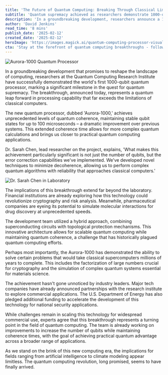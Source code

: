 ```yaml
---
title: 'The Future of Quantum Computing: Breaking Through Classical Limitations'
subtitle: 'Quantum supremacy achieved as researchers demonstrate 1000-qubit processor'
description: 'In a groundbreaking development, researchers announce a 1000-qubit quantum processor surpassing classical computing limitations, marking a pivotal moment in quantum technology advancement.'
author: 'David Jenkins'
read_time: '8 mins'
publish_date: '2025-02-12'
created_date: '2025-02-12'
heroImage: 'https://images.magick.ai/quantum-computing-processor-visual.jpg'
cta: 'Stay at the forefront of quantum computing breakthroughs - follow us on LinkedIn for real-time updates on technological innovations that are shaping our future.'
---
```


![Aurora-1000 Quantum Processor](https://i.magick.ai/PIXE/1739346400202_magick_img.webp)

In a groundbreaking development that promises to reshape the landscape of computing, researchers at the Quantum Computing Research Institute have successfully demonstrated the world's first 1000-qubit quantum processor, marking a significant milestone in the quest for quantum supremacy. The breakthrough, announced today, represents a quantum leap forward in processing capability that far exceeds the limitations of classical computers.

The new quantum processor, dubbed 'Aurora-1000,' achieves unprecedented levels of quantum coherence, maintaining stable qubit states for up to 100 microseconds – a dramatic improvement over previous systems. This extended coherence time allows for more complex quantum calculations and brings us closer to practical quantum computing applications.

Dr. Sarah Chen, lead researcher on the project, explains, 'What makes this achievement particularly significant is not just the number of qubits, but the error correction capabilities we've implemented. We've developed novel techniques to minimize decoherence, allowing us to perform complex quantum algorithms with reliability that approaches classical computers.'

![Dr. Sarah Chen in Laboratory](https://i.magick.ai/PIXE/1739346400205_magick_img.webp)

The implications of this breakthrough extend far beyond the laboratory. Financial institutions are already exploring how this technology could revolutionize cryptography and risk analysis. Meanwhile, pharmaceutical companies are eyeing its potential to simulate molecular interactions for drug discovery at unprecedented speeds.

The development team utilized a hybrid approach, combining superconducting circuits with topological protection mechanisms. This innovative architecture allows for scalable quantum computing while maintaining quantum coherence, a challenge that has historically plagued quantum computing efforts.

Perhaps most importantly, the Aurora-1000 has demonstrated the ability to solve certain problems that would take classical supercomputers millions of years to complete. This includes the factorization of large numbers crucial for cryptography and the simulation of complex quantum systems essential for materials science.

The achievement hasn't gone unnoticed by industry leaders. Major tech companies have already announced partnerships with the research institute to explore commercial applications. The U.S. Department of Energy has also pledged additional funding to accelerate the development of this technology for national security applications.

While challenges remain in scaling this technology for widespread commercial use, experts agree that this breakthrough represents a turning point in the field of quantum computing. The team is already working on improvements to increase the number of qubits while maintaining coherence times, with the goal of achieving practical quantum advantage across a broader range of applications.

As we stand on the brink of this new computing era, the implications for fields ranging from artificial intelligence to climate modeling appear limitless. The quantum computing revolution, long promised, seems to have finally arrived.